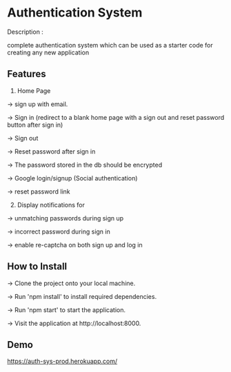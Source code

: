 
# Authentication System
Description :

complete authentication system which can be used as a starter code for creating any new
application

## Features

1) Home Page

-> sign up with email.

-> Sign in (redirect to a blank home page with a sign out and reset password button
after sign in)

-> Sign out

-> Reset password after sign in

-> The password stored in the db should be encrypted

-> Google login/signup (Social authentication)

-> reset password link 

2) Display notifications for

-> unmatching passwords during sign up 

-> incorrect password during sign in

-> enable re-captcha on both sign up and log in


## How to Install

-> Clone the project onto your local machine.

-> Run 'npm install' to install required dependencies.

-> Run 'npm start' to start the application.

-> Visit the application at http://localhost:8000.
## Demo

https://auth-sys-prod.herokuapp.com/
